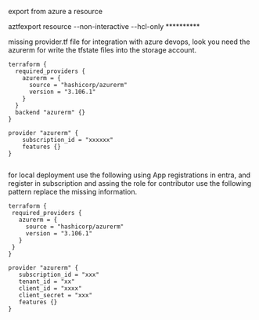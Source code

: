 

export from azure a resource

aztfexport resource --non-interactive --hcl-only **********


missing provider.tf file for integration with azure devops, look you need the azurerm for write the tfstate files into the storage account.

```
terraform {
  required_providers {
    azurerm = {
      source = "hashicorp/azurerm"
      version = "3.106.1"
    }
  }
  backend "azurerm" {}
}

provider "azurerm" {
    subscription_id = "xxxxxx"
    features {}
}


 ``` 

 for local deployment use the following using App registrations in entra, and register in subscription and assing the role for contributor use the following pattern replace the missing information.

 ```
 terraform {
  required_providers {
    azurerm = {
      source = "hashicorp/azurerm"
      version = "3.106.1"
    }
  }
}

provider "azurerm" {
    subscription_id = "xxx"
    tenant_id = "xx"
    client_id = "xxxx"
    client_secret = "xxx"
    features {}
}
 ```